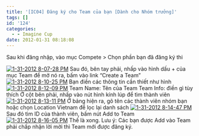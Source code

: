 ```yaml
---
title: '[IC04] Đăng ký cho Team của bạn [Dành cho Nhóm trưởng]'
tags: []
id: '124'
categories:
  - - Imagine Cup
date: 2012-01-31 08:18:08
---
```


Sau khi đăng nhập, vào mục Compete > Chọn phần bạn đã đăng ký thi
<!-- more -->
[![1-31-2012 8-07-28 PM](http://cuoilennaocacban2.files.wordpress.com/2012/01/1-31-2012-8-07-28-pm_thumb.png "1-31-2012 8-07-28 PM")](http://cuoilennaocacban2.files.wordpress.com/2012/01/1-31-2012-8-07-28-pm.png) Sau đó, bên tay phải, nhấp vào hình dấu + của mục Team để mở nó ra, bấm vào link “Create a Team” [![1-31-2012 8-10-25 PM](http://cuoilennaocacban2.files.wordpress.com/2012/01/1-31-2012-8-10-25-pm_thumb.png "1-31-2012 8-10-25 PM")](http://cuoilennaocacban2.files.wordpress.com/2012/01/1-31-2012-8-10-25-pm.png) Bạn điền các thông tin cần thiết như hình [![1-31-2012 8-12-09 PM](http://cuoilennaocacban2.files.wordpress.com/2012/01/1-31-2012-8-12-09-pm_thumb.png "1-31-2012 8-12-09 PM")](http://cuoilennaocacban2.files.wordpress.com/2012/01/1-31-2012-8-12-09-pm.png) Team Name: Tên của Team Team Info: điền gì tùy thích Ở cột bên phải, nhấp vào nút hình kính lúp để tìm thành viên [![1-31-2012 8-13-11 PM](http://cuoilennaocacban2.files.wordpress.com/2012/01/1-31-2012-8-13-11-pm_thumb.png "1-31-2012 8-13-11 PM")](http://cuoilennaocacban2.files.wordpress.com/2012/01/1-31-2012-8-13-11-pm.png) Ở bảng hiện ra, gõ tên các thành viên nhóm bạn hoặc chọn Location Vietnam để lọc lại danh sách [![1-31-2012 8-14-47 PM](http://cuoilennaocacban2.files.wordpress.com/2012/01/1-31-2012-8-14-47-pm_thumb.png "1-31-2012 8-14-47 PM")](http://cuoilennaocacban2.files.wordpress.com/2012/01/1-31-2012-8-14-47-pm.png) Sau đó tìm ID của thành viên, bấm nút Add to Team [![1-31-2012 8-16-05 PM](http://cuoilennaocacban2.files.wordpress.com/2012/01/1-31-2012-8-16-05-pm_thumb.png "1-31-2012 8-16-05 PM")](http://cuoilennaocacban2.files.wordpress.com/2012/01/1-31-2012-8-16-05-pm.png) Thế là xong. Lưu ý: Các bạn được Add vào Team phải chấp nhận lời mời thì Team mới được đăng ký.